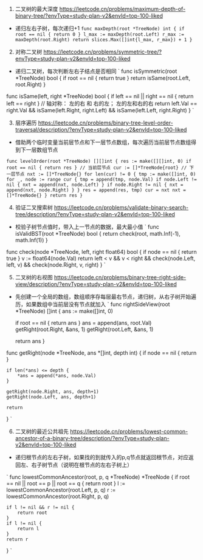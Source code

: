 1. 二叉树的最大深度
https://leetcode.cn/problems/maximum-depth-of-binary-tree/?envType=study-plan-v2&envId=top-100-liked
- 递归左右子树，每次递归+1
`
func maxDepth(root *TreeNode) int {
    if root == nil {
        return 0
    }
    l_max := maxDepth(root.Left)
    r_max := maxDepth(root.Right)
    return slices.Max([]int{l_max, r_max}) + 1
}
`

2. 对称二叉树
https://leetcode.cn/problems/symmetric-tree/?envType=study-plan-v2&envId=top-100-liked
- 递归二叉树，每次判断左右子结点是否相同
`
func isSymmetric(root *TreeNode) bool {
    if root == nil {
        return true
    }
    return isSame(root.Left, root.Right)
}

func isSame(left, right *TreeNode) bool {
    if left == nil || right == nil {
        return left == right
    }
    // 轴对称： 左的右 和 右的左； 左的左和右的右
    return left.Val == right.Val && isSame(left.Right, right.Left) && isSame(left.Left, right.Right)
}
`

3. 层序遍历
https://leetcode.cn/problems/binary-tree-level-order-traversal/description/?envType=study-plan-v2&envId=top-100-liked
- 借助两个临时变量当前层节点和下一层节点数组，每次遍历当前层节点数组得到下一层数组节点

`
func levelOrder(root *TreeNode) [][]int {
    res := make([][]int, 0)
    if root == nil {
        return res
    }
    // 当前层节点
    cur := []*TreeNode{root}
    // 下一层节点
    nxt := []*TreeNode{}
    for len(cur) != 0 {
        tmp := make([]int, 0)
        for _, node := range cur {
            tmp = append(tmp, node.Val)
            if node.Left != nil {
                nxt = append(nxt, node.Left)
            }
            if node.Right != nil {
                nxt = append(nxt, node.Right)
            }
        }
        res = append(res, tmp)
        cur = nxt
        nxt = []*TreeNode{}
    }
    return res
}
`

4. 验证二叉搜索树
https://leetcode.cn/problems/validate-binary-search-tree/description/?envType=study-plan-v2&envId=top-100-liked
- 校验子树节点值时，带入上一节点的数据，最大最小值
`
func isValidBST(root *TreeNode) bool {
    return check(root, math.Inf(-1), math.Inf(1))
}

func check(node *TreeNode, left, right float64) bool {
    if node == nil {
        return true
    }
    v := float64(node.Val)
    return left < v  && v < right && check(node.Left, left, v) && check(node.Right, v, right)
}
`

5. 二叉树的右视图
https://leetcode.cn/problems/binary-tree-right-side-view/description/?envType=study-plan-v2&envId=top-100-liked
- 先创建一个全局的数组，数组顺序存每层最右节点，递归树，从右子树开始遍历，如果数组中当前层没有节点就加入
`
func rightSideView(root *TreeNode) []int {
    ans := make([]int, 0)

    
    if root == nil {
        return ans
    }
    ans = append(ans, root.Val)
    getRight(root.Right, &ans, 1)
    getRight(root.Left, &ans, 1)

    return ans
}

func getRight(node *TreeNode, ans *[]int, depth int) {
    if node == nil {
        return
    }

    if len(*ans) <= depth {
        *ans = append(*ans, node.Val)
    }

    getRight(node.Right, ans, depth+1)
    getRight(node.Left, ans, depth+1)

    return 
} 
`


6. 二叉树的最近公共祖先
https://leetcode.cn/problems/lowest-common-ancestor-of-a-binary-tree/description/?envType=study-plan-v2&envId=top-100-liked
- 递归根节点的左右子树，如果找的到就传入的p,q节点就返回根节点，对应返回左、右子树节点（说明在根节点的左右子树上）

`
 func lowestCommonAncestor(root, p, q *TreeNode) *TreeNode {
    if root == nil || root == p || root == q {
        return root
    }
    l := lowestCommonAncestor(root.Left, p, q)
    r := lowestCommonAncestor(root.Right, p, q)

    if l != nil && r != nil {
        return root
    }
    if l != nil {
        return l
    }
    return r
}
` 

